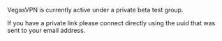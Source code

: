 VegasVPN is currently active under a private beta test group.

If you have a private link please connect directly using the uuid that was sent
to your email address.
